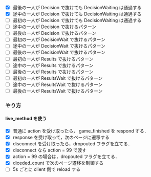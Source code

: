 - [x] 最後の一人が Decision で抜けても DecisionWaiting は通過する
- [x] 途中の一人が Decision で抜けても DecisionWaiting は通過する
- [ ] 最初の一人が Decision で抜けても DecisionWaiting は通過する
- [ ] 途中の一人が Decision で抜けるパターン
- [ ] 最後の一人が Decision で抜けるパターン
- [ ] 最初の一人が DecisionWait で抜けるパターン
- [ ] 途中の一人が DecisionWait で抜けるパターン
- [ ] 最後の一人が DecisionWait で抜けるパターン
- [ ] 最初の一人が Results で抜けるパターン
- [ ] 途中の一人が Results で抜けるパターン
- [ ] 最後の一人が Results で抜けるパターン
- [ ] 最初の一人が ResultsWait で抜けるパターン
- [ ] 途中の一人が ResultsWait で抜けるパターン
- [ ] 最後の一人が ResultsWait で抜けるパターン

### やり方

#### live_method を使う

- [x] 普通に action を受け取ったら， game_finished を respond する．
- [x] response を受け取って，次のページに遷移する
- [x] disconnect を受け取ったら，dropouted フラグを立てる．
- [x] disconnect なら action = 99 で渡す
- [x] action = 99 の場合は，dropouted フラグを立てる．
- [x] diceded_count で次のページ遷移を制御する
- [ ] 5s ごとに client 側で reload する
